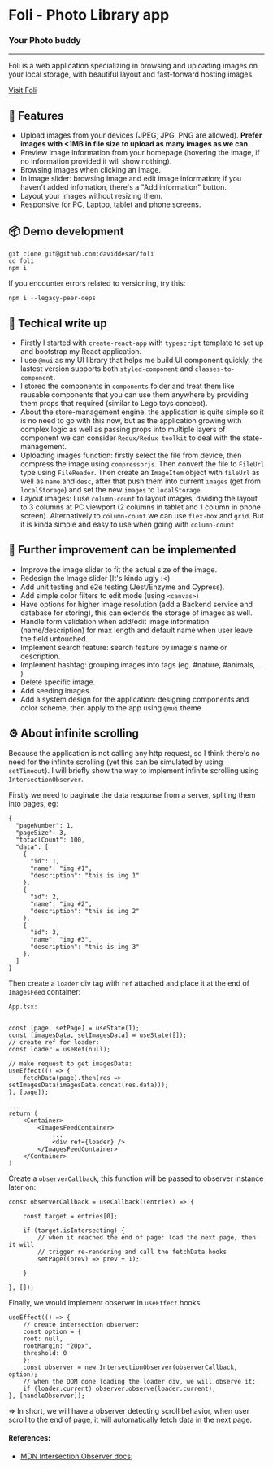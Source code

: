 # Foli - Photo Library app
### Your Photo buddy
<hr>

Foli is a web application specializing in browsing and uploading images on your local storage, with beautiful layout and fast-forward hosting images.

[Visit Foli](https://daviddesar.github.io/foli/)
## 📝 Features
- Upload images from your devices (JPEG, JPG, PNG are allowed). **Prefer images with <1MB in file size to upload as many images as we can.**
- Preview image information from your homepage (hovering the image, if no information provided it will show nothing).
- Browsing images when clicking an image.
- In image slider: browsing image and edit image information; if you haven't added infomation, there's a "Add information" button.
- Layout your images without resizing them.
- Responsive for PC, Laptop, tablet and phone screens.

## 📦 Demo development
```
git clone git@github.com:daviddesar/foli
cd foli
npm i
```
If you encounter errors related to versioning, try this:
```
npm i --legacy-peer-deps
```

## 📑 Techical write up
- Firstly I started with `create-react-app` with `typescript` template to set up and bootstrap my React application.
- I use `@mui` as my UI library that helps me build UI component quickly, the lastest version supports both `styled-component` and `classes-to-component`.
- I stored the components in `components` folder and treat them like reusable components that you can use them anywhere by providing them props that required (similar to Lego toys concept).
- About the store-management engine, the application is quite simple so it is no need to go with this now, but as the application growing with complex logic as well as passing props into multiple layers of component we can consider `Redux/Redux toolkit` to deal with the state-management.
- Uploading images function: firstly select the file from device, then compress the image using `compressorjs`. Then convert the file to `FileUrl` type using `FileReader`. Then create an `ImageItem` object with `fileUrl` as well as `name` and `desc`, after that push them into current `images` (get from `localStorage`) and set the new `images` to `localStorage`.
- Layout images: I use `column-count` to layout images, dividing the layout to 3 columns at PC viewport (2 columns in tablet and 1 column in phone screen). Alternatively to `column-count` we can use `flex-box`  and `grid`. But it is kinda simple and easy to use when going with `column-count`

## 🚀 Further improvement can be implemented
- Improve the image slider to fit the actual size of the image.
- Redesign the Image slider (It's kinda ugly :<)
- Add unit testing and e2e testing (Jest/Enzyme and Cypress).
- Add simple color filters to edit mode (using `<canvas>`)
- Have options for higher image resolution (add a Backend service and database for storing), this can extends the storage of images as well.
- Handle form validation when add/edit image information (name/description) for max length and default name when user leave the field untouched.
- Implement search feature: search feature by image's name or description.
- Implement hashtag: grouping images into tags (eg. #nature, #animals,... )
- Delete specific image.
- Add seeding images.
- Add a system design for the application: designing components and color scheme, then apply to the app using `@mui` theme


## ⚙️ About infinite scrolling
Because the application is not calling any http request, so I think there's no need for the infinite scrolling (yet this can be simulated by using `setTimeout`). I will briefly show the way to implement infinite scrolling using `IntersectionObserver`.

Firstly we need to paginate the data response from a server, spliting them into pages, eg:
```
{
  "pageNumber": 1,
  "pageSize": 3,
  "totaclCount": 100,
  "data": [
    {
      "id": 1,
      "name": "img #1",
      "description": "this is img 1"
    },
    {
      "id": 2,
      "name": "img #2",
      "description": "this is img 2"
    },
    {
      "id": 3,
      "name": "img #3",
      "description": "this is img 3"
    },
  ]
}
```

Then create a `loader` div tag with `ref` attached and place it at the end of `ImagesFeed` container:
```
App.tsx:


const [page, setPage] = useState(1);
const [imagesData, setImagesData] = useState([]);
// create ref for loader:
const loader = useRef(null);

// make request to get imagesData:
useEffect(() => {
	fetchData(page).then(res => setImagesData(imagesData.concat(res.data)));
}, [page]);

...
return (
	<Container>
		<ImagesFeedContainer>
			...
			<div ref={loader} />
		</ImagesFeedContainer>
	</Container>
)
```

Create a `observerCallback`, this function will be passed to observer instance later on:
```
const observerCallback = useCallback((entries) => {

	const target = entries[0];
	
	if (target.isIntersecting) {
		// when it reached the end of page: load the next page, then it will 
		// trigger re-rendering and call the fetchData hooks
		setPage((prev) => prev + 1);
	
	}

}, []);
```

Finally, we would implement observer in `useEffect` hooks:
```
useEffect(() => {
	// create intersection observer:
	const option = {  
	root: null,  
	rootMargin: "20px",  
	threshold: 0  
	};  
	const observer = new IntersectionObserver(observerCallback, option);
	// when the DOM done loading the loader div, we will observe it: 
	if (loader.current) observer.observe(loader.current);  
}, [handleObserver]);
```

=> In short, we will have a observer detecting scroll behavior, when user scroll to the end of page, it will automatically fetch data in the next page.

#### References:
- [MDN Intersection Observer docs](https://developer.mozilla.org/en-US/docs/Web/API/Intersection_Observer_API#creating_an_intersection_observer);

